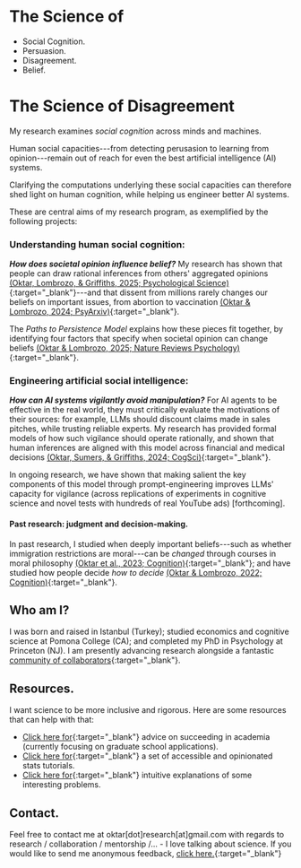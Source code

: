 <div class="content hideonphone">
  <div class="content__container">
    <h1 class="content__container__text">
      The Science of
    </h1>
    <ul class="content__container__list">
     <li class="content__container__list__item">Social Cognition.</li>
      <li class="content__container__list__item">Persuasion.</li>
      <li class="content__container__list__item">Disagreement.</li>
      <li class="content__container__list__item">Belief.</li>
    </ul>
  </div>
</div>
<div class="hideonpc">
  <h1> The Science of Disagreement </h1>
</div>
My research examines <i>social cognition</i> across minds and machines. 

Human social capacities---from detecting perusasion to learning from opinion---remain out of reach for even the best artificial intelligence (AI) systems. 

Clarifying the computations underlying these social capacities can therefore shed light on human cognition, while helping us engineer better AI systems. 

These are central aims of my research program, as exemplified by the following projects:

### Understanding human social cognition:

**_How does societal opinion influence belief?_** 
My research has shown that people can draw rational inferences from others' aggregated opinions [(Oktar, Lombrozo, & Griffiths, 2025; Psychological Science)](./assets/papers/Oktar_Learning_From_Aggregated_Opinion.pdf){:target="_blank"}---and that dissent from millions rarely changes our beliefs on important issues, from abortion to vaccination [(Oktar & Lombrozo, 2024; PsyArxiv)](https://osf.io/preprints/psyarxiv/9t6va){:target="_blank"}. 

The _Paths to Persistence Model_ explains how these pieces fit together, by identifying four factors that specify when societal opinion can change beliefs [(Oktar & Lombrozo, 2025; Nature Reviews Psychology)](./assets/papers/Oktar_How_Aggregated_Opinions_Shape_Beliefs.pdf){:target="_blank"}.

<!-- <img src="https://keremoktar.com/assets/images/natrevpsy_cover.png" alt="cover_article" > -->

### Engineering artificial social intelligence:

**_How can AI systems vigilantly avoid manipulation?_** 
For AI agents to be effective in the real world, they must critically evaluate the motivations of their sources: for example, LLMs should discount claims made in sales pitches, while trusting reliable experts. My research has provided formal models of how such vigilance should operate rationally, and shown that human inferences are aligned with this model across financial and medical decisions [(Oktar, Sumers, & Griffiths, 2024; CogSci)](https://escholarship.org/uc/item/3kv0c8b7#main){:target="_blank"}. 

In ongoing research, we have shown that making salient the key components of this model through prompt-engineering improves LLMs' capacity for vigilance (across replications of experiments in cognitive science and novel tests with hundreds of real YouTube ads) [forthcoming]. 

#### Past research: judgment and decision-making.
In past research, I studied when deeply important beliefs---such as whether immigration restrictions are moral---can be _changed_ through courses in moral philosophy [(Oktar et al., 2023; Cognition)](https://doi.org/10.1016/j.cognition.2023.105434){:target="_blank"}; and have studied how people decide _how to decide_ [(Oktar & Lombrozo, 2022; Cognition)](https://www.sciencedirect.com/science/article/pii/S0010027722000099){:target="_blank"}.

<!-- [Click here](./other-research.md) for other areas of my research. -->

## Who am I?
I was born and raised in Istanbul (Turkey); studied economics and cognitive science at Pomona College (CA); and completed my PhD in Psychology at Princeton (NJ). I am presently advancing research alongside a fantastic [community of collaborators](./collaborators.md){:target="_blank"}.

## Resources.
I want science to be more inclusive and rigorous. Here are some resources that can help with that:
- [Click here for](/advice.md){:target="_blank"} advice on succeeding in academia (currently focusing on graduate school applications). 
- [Click here for](/stats.md){:target="_blank"} a set of accessible and opinionated stats tutorials. 
- [Click here for](/intuition.md){:target="_blank"} intuitive explanations of some interesting problems.
<!-- - If you are here for my database of controversial issues: [Clicking here will take you to a JSON formatted list.](https://github.com/keremoktar/disagreement_statsampling/blob/main/issues.js){:target="_blank"}
-->
  
## Contact.
Feel free to contact me at oktar[dot]research[at]gmail.com with regards to research / collaboration / mentorship /... - I love talking about science. If you would like to send me anonymous feedback, [click here.](https://docs.google.com/forms/d/1t2G5ZI214eO0Qs7lT00XGp47SAOlQRsedRkwc87SUnY){:target="_blank"}
